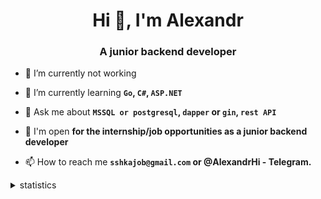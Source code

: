 <h1 align="center">Hi 👋, I'm Alexandr</h1>
<h3 align="center">A junior backend developer</h3>

- 🔭 I’m currently not working

- 🌱 I’m currently learning **`Go`, `C#`, `ASP.NET`**

- 💬 Ask me about **`MSSQL or postgresql`, `dapper` or `gin`, `rest API`**

- 🤝 I'm open **for the internship/job opportunities as a junior backend developer**

- 📫 How to reach me **`sshkajob@gmail.com` or @AlexandrHi - Telegram.**

<details>
<summary>statistics</summary>

<!--START_SECTION:waka-->
![Code Time](http://img.shields.io/badge/Code%20Time-449%20hrs%2011%20mins-blue)

📊 **На этой неделе мое время было потрачено на** 

```text
🕑︎ Часовой Пояс: Asia/Novosibirsk

💬 Языки Программирования: 
На этой неделе активность не отслеживалась

🐱‍💻 Проекты: 
На этой неделе активность не отслеживалась
```


 Last Updated on 22/09/2025 18:47:21 UTC
<!--END_SECTION:waka-->
</details>
